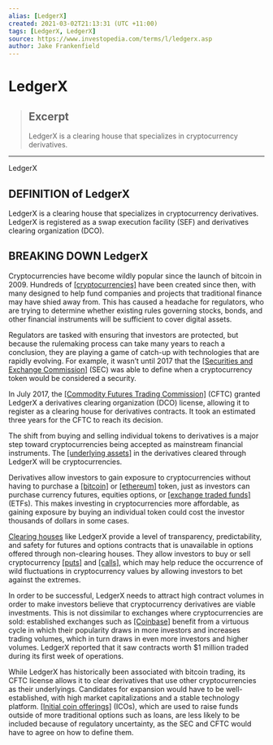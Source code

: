 ```yaml
---
alias: [LedgerX]
created: 2021-03-02T21:13:31 (UTC +11:00)
tags: [LedgerX, LedgerX]
source: https://www.investopedia.com/terms/l/ledgerx.asp
author: Jake Frankenfield
---
```


# LedgerX

> ## Excerpt
> LedgerX is a clearing house that specializes in cryptocurrency derivatives.

---

LedgerX
## DEFINITION of LedgerX

LedgerX is a clearing house that specializes in cryptocurrency derivatives. LedgerX is registered as a swap execution facility (SEF) and derivatives clearing organization (DCO).

## BREAKING DOWN LedgerX

Cryptocurrencies have become wildly popular since the launch of bitcoin in 2009. Hundreds of [[cryptocurrencies]](https://www.investopedia.com/terms/c/cryptocurrency.asp) have been created since then, with many designed to help fund companies and projects that traditional finance may have shied away from. This has caused a headache for regulators, who are trying to determine whether existing rules governing stocks, bonds, and other financial instruments will be sufficient to cover digital assets.

Regulators are tasked with ensuring that investors are protected, but because the rulemaking process can take many years to reach a conclusion, they are playing a game of catch-up with technologies that are rapidly evolving. For example, it wasn’t until 2017 that the [[Securities and Exchange Commission]](https://www.investopedia.com/terms/s/sec.asp) (SEC) was able to define when a cryptocurrency token would be considered a security.

In July 2017, the [[Commodity Futures Trading Commission]](https://www.investopedia.com/terms/c/cftc.asp) (CFTC) granted LedgerX a derivatives clearing organization (DCO) license, allowing it to register as a clearing house for derivatives contracts. It took an estimated three years for the CFTC to reach its decision.

The shift from buying and selling individual tokens to derivatives is a major step toward cryptocurrencies being accepted as mainstream financial instruments. The [[underlying assets]](https://www.investopedia.com/terms/u/underlying-asset.asp) in the derivatives cleared through LedgerX will be cryptocurrencies.

Derivatives allow investors to gain exposure to cryptocurrencies without having to purchase a [[bitcoin]](https://www.investopedia.com/terms/b/bitcoin.asp) or [[ethereum]](https://www.investopedia.com/terms/e/ethereum.asp) token, just as investors can purchase currency futures, equities options, or [[exchange traded funds]](https://www.investopedia.com/terms/e/etf.asp) (ETFs). This makes investing in cryptocurrencies more affordable, as gaining exposure by buying an individual token could cost the investor thousands of dollars in some cases.

[Clearing houses](https://www.investopedia.com/terms/c/clearinghouse.asp) like LedgerX provide a level of transparency, predictability, and safety for futures and options contracts that is unavailable in options offered through non-clearing houses. They allow investors to buy or sell cryptocurrency [[puts]](https://www.investopedia.com/terms/p/put.asp) and [[calls]](https://www.investopedia.com/terms/c/call.asp), which may help reduce the occurrence of wild fluctuations in cryptocurrency values by allowing investors to bet against the extremes.

In order to be successful, LedgerX needs to attract high contract volumes in order to make investors believe that cryptocurrency derivatives are viable investments. This is not dissimilar to exchanges where cryptocurrencies are sold: established exchanges such as [[Coinbase]](https://www.investopedia.com/terms/c/coinbase.asp) benefit from a virtuous cycle in which their popularity draws in more investors and increases trading volumes, which in turn draws in even more investors and higher volumes. LedgerX reported that it saw contracts worth $1 million traded during its first week of operations.

While LedgerX has historically been associated with bitcoin trading, its CFTC license allows it to clear derivatives that use other cryptocurrencies as their underlyings. Candidates for expansion would have to be well-established, with high market capitalizations and a stable technology platform. [[Initial coin offerings]](https://www.investopedia.com/terms/i/initial-coin-offering-ico.asp) (ICOs), which are used to raise funds outside of more traditional options such as loans, are less likely to be included because of regulatory uncertainty, as the SEC and CFTC would have to agree on how to define them.
